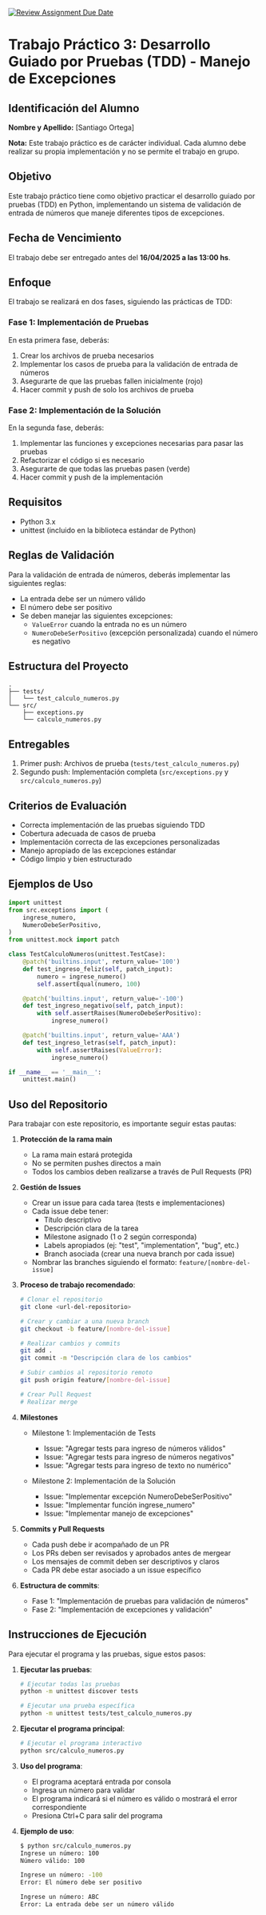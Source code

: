[![Review Assignment Due Date](https://classroom.github.com/assets/deadline-readme-button-22041afd0340ce965d47ae6ef1cefeee28c7c493a6346c4f15d667ab976d596c.svg)](https://classroom.github.com/a/JoGu4W9y)
# Trabajo Práctico 3: Desarrollo Guiado por Pruebas (TDD) - Manejo de Excepciones

## Identificación del Alumno
**Nombre y Apellido:** [Santiago Ortega]

**Nota:** Este trabajo práctico es de carácter individual. Cada alumno debe realizar su propia implementación y no se permite el trabajo en grupo.

## Objetivo
Este trabajo práctico tiene como objetivo practicar el desarrollo guiado por pruebas (TDD) en Python, implementando un sistema de validación de entrada de números que maneje diferentes tipos de excepciones.

## Fecha de Vencimiento
El trabajo debe ser entregado antes del **16/04/2025 a las 13:00 hs**.

## Enfoque
El trabajo se realizará en dos fases, siguiendo las prácticas de TDD:

### Fase 1: Implementación de Pruebas
En esta primera fase, deberás:
1. Crear los archivos de prueba necesarios
2. Implementar los casos de prueba para la validación de entrada de números
3. Asegurarte de que las pruebas fallen inicialmente (rojo)
4. Hacer commit y push de solo los archivos de prueba

### Fase 2: Implementación de la Solución
En la segunda fase, deberás:
1. Implementar las funciones y excepciones necesarias para pasar las pruebas
2. Refactorizar el código si es necesario
3. Asegurarte de que todas las pruebas pasen (verde)
4. Hacer commit y push de la implementación

## Requisitos
- Python 3.x
- unittest (incluido en la biblioteca estándar de Python)

## Reglas de Validación
Para la validación de entrada de números, deberás implementar las siguientes reglas:
- La entrada debe ser un número válido
- El número debe ser positivo
- Se deben manejar las siguientes excepciones:
  - `ValueError` cuando la entrada no es un número
  - `NumeroDebeSerPositivo` (excepción personalizada) cuando el número es negativo

## Estructura del Proyecto
```
.
├── tests/
│   └── test_calculo_numeros.py
└── src/
    ├── exceptions.py
    └── calculo_numeros.py
```

## Entregables
1. Primer push: Archivos de prueba (`tests/test_calculo_numeros.py`)
2. Segundo push: Implementación completa (`src/exceptions.py` y `src/calculo_numeros.py`)

## Criterios de Evaluación
- Correcta implementación de las pruebas siguiendo TDD
- Cobertura adecuada de casos de prueba
- Implementación correcta de las excepciones personalizadas
- Manejo apropiado de las excepciones estándar
- Código limpio y bien estructurado

## Ejemplos de Uso
```python
import unittest
from src.exceptions import (
    ingrese_numero,
    NumeroDebeSerPositivo,
)
from unittest.mock import patch

class TestCalculoNumeros(unittest.TestCase):
    @patch('builtins.input', return_value='100')
    def test_ingreso_feliz(self, patch_input):
        numero = ingrese_numero()
        self.assertEqual(numero, 100)

    @patch('builtins.input', return_value='-100')
    def test_ingreso_negativo(self, patch_input):
        with self.assertRaises(NumeroDebeSerPositivo):
            ingrese_numero()

    @patch('builtins.input', return_value='AAA')
    def test_ingreso_letras(self, patch_input):
        with self.assertRaises(ValueError):
            ingrese_numero()

if __name__ == '__main__':
    unittest.main()
```

## Uso del Repositorio
Para trabajar con este repositorio, es importante seguir estas pautas:

1. **Protección de la rama main**
   - La rama main estará protegida
   - No se permiten pushes directos a main
   - Todos los cambios deben realizarse a través de Pull Requests (PR)

2. **Gestión de Issues**
   - Crear un issue para cada tarea (tests e implementaciones)
   - Cada issue debe tener:
     - Título descriptivo
     - Descripción clara de la tarea
     - Milestone asignado (1 o 2 según corresponda)
     - Labels apropiados (ej: "test", "implementation", "bug", etc.)
     - Branch asociada (crear una nueva branch por cada issue)
   - Nombrar las branches siguiendo el formato: `feature/[nombre-del-issue]`

3. **Proceso de trabajo recomendado**:
   ```bash
   # Clonar el repositorio
   git clone <url-del-repositorio>

   # Crear y cambiar a una nueva branch
   git checkout -b feature/[nombre-del-issue]

   # Realizar cambios y commits
   git add .
   git commit -m "Descripción clara de los cambios"

   # Subir cambios al repositorio remoto
   git push origin feature/[nombre-del-issue]

   # Crear Pull Request
   # Realizar merge
   ```

4. **Milestones**
   - Milestone 1: Implementación de Tests
     - Issue: "Agregar tests para ingreso de números válidos"
     - Issue: "Agregar tests para ingreso de números negativos"
     - Issue: "Agregar tests para ingreso de texto no numérico"
   
   - Milestone 2: Implementación de la Solución
     - Issue: "Implementar excepción NumeroDebeSerPositivo"
     - Issue: "Implementar función ingrese_numero"
     - Issue: "Implementar manejo de excepciones"

5. **Commits y Pull Requests**
   - Cada push debe ir acompañado de un PR
   - Los PRs deben ser revisados y aprobados antes de mergear
   - Los mensajes de commit deben ser descriptivos y claros
   - Cada PR debe estar asociado a un issue específico

6. **Estructura de commits**:
   - Fase 1: "Implementación de pruebas para validación de números"
   - Fase 2: "Implementación de excepciones y validación"

## Instrucciones de Ejecución
Para ejecutar el programa y las pruebas, sigue estos pasos:

1. **Ejecutar las pruebas**:
   ```bash
   # Ejecutar todas las pruebas
   python -m unittest discover tests

   # Ejecutar una prueba específica
   python -m unittest tests/test_calculo_numeros.py
   ```

2. **Ejecutar el programa principal**:
   ```bash
   # Ejecutar el programa interactivo
   python src/calculo_numeros.py
   ```

3. **Uso del programa**:
   - El programa aceptará entrada por consola
   - Ingresa un número para validar
   - El programa indicará si el número es válido o mostrará el error correspondiente
   - Presiona Ctrl+C para salir del programa

4. **Ejemplo de uso**:
   ```bash
   $ python src/calculo_numeros.py
   Ingrese un número: 100
   Número válido: 100
   
   Ingrese un número: -100
   Error: El número debe ser positivo
   
   Ingrese un número: ABC
   Error: La entrada debe ser un número válido
   ```
